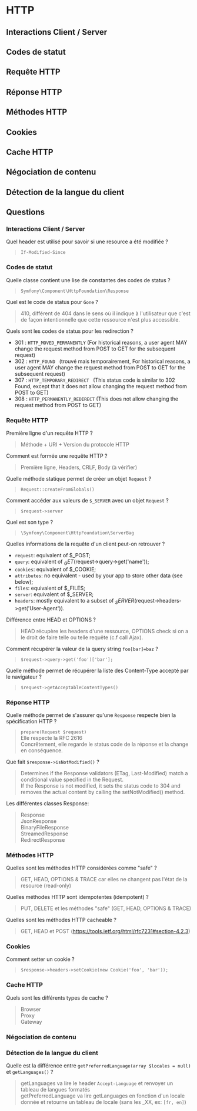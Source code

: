 # HTTP
## Interactions Client / Server

## Codes de statut

## Requête HTTP

## Réponse HTTP

## Méthodes HTTP

## Cookies

## Cache HTTP

## Négociation de contenu

## Détection de la langue du client



##  Questions

### Interactions Client / Server
Quel header est utilisé pour savoir si une resource a été modifiée ?
> `If-Modified-Since`

### Codes de statut
Quelle classe contient une lise de constantes des codes de status ?
> `Symfony\Component\HttpFoundation\Response`

Quel est le code de status pour `Gone` ?
> 410, différent de 404 dans le sens où il indique à l'utilisateur que c'est de façon intentionnelle que cette ressource n'est plus accessible.

Quels sont les codes de status pour les redirection ?
- 301 : `HTTP_MOVED_PERMANENTLY` (For historical reasons, a user agent MAY change the request method from POST to GET for the subsequent request)  
- 302 : `HTTP_FOUND ` (trouvé mais temporairement, For historical reasons, a user agent MAY change the request method from POST to GET for the subsequent request)  
- 307 : `HTTP_TEMPORARY_REDIRECT ` (This status code is similar to 302 Found, except that it does not allow changing the request method from POST to GET)  
- 308 : `HTTP_PERMANENTLY_REDIRECT` (This does not allow changing the request method from POST to GET)  

### Requête HTTP
Première ligne d'un requête HTTP ?
> Méthode + URI + Version du protocole HTTP

Comment est formée une requête HTTP ?
> Première ligne, Headers, CRLF, Body (à vérifier)

Quelle méthode statique permet de créer un objet `Request` ?
> `Request::createFromGlobals()`

Comment accéder aux valeurs de `$_SERVER` avec un objet `Request` ?
> `$request->server`

Quel est son type ?
> `\Symfony\Component\HttpFoundation\ServerBag`

Quelles informations de la requête d'un client peut-on retrouver ?
- `request`: equivalent of $_POST;  
- `query`: equivalent of $_GET ($request->query->get('name'));  
- `cookies`: equivalent of $_COOKIE;  
- `attributes`: no equivalent - used by your app to store other data (see below);  
- `files`: equivalent of $_FILES;  
- `server`: equivalent of $_SERVER;  
- `headers`: mostly equivalent to a subset of $_SERVER ($request->headers->get('User-Agent')).  

Différence entre HEAD et OPTIONS ?
> HEAD récupère les headers d'une ressource, OPTIONS check si on a le droit de faire telle ou telle requête (c.f call Ajax).

Comment récupérer la valeur de la query string `foo[bar]=baz` ?
> `$request->query->get('foo')['bar'];`

Quelle méthode permet de récupérer la liste des Content-Type accepté par le navigateur ?
> `$request->getAcceptableContentTypes()`

### Réponse HTTP
Quelle méthode permet de s'assurer qu'une `Response` respecte bien la spécification HTTP ?
> `prepare(Request $request)`  
Elle respecte la RFC 2616  
Concrêtement, elle regarde le status code de la réponse et la change en conséquence. 

Que fait `$response->isNotModified()` ?
> Determines if the Response validators (ETag, Last-Modified) match a conditional value specified in the Request.  
If the Response is not modified, it sets the status code to 304 and removes the actual content by calling the setNotModified() method.

Les différentes classes Response:
> Response  
> JsonResponse  
> BinaryFileResponse  
> StreamedResponse  
> RedirectResponse  


### Méthodes HTTP
Quelles sont les méthodes HTTP considérées comme "safe" ?
> GET, HEAD, OPTIONS & TRACE car elles ne changent pas l'état de la resource (read-only)

Quelles méthodes HTTP sont idempotentes (idempotent) ?
> PUT, DELETE et les méthodes "safe" (GET, HEAD, OPTIONS & TRACE)

Quelles sont les méthodes HTTP cacheable ?
> GET, HEAD et POST (https://tools.ietf.org/html/rfc7231#section-4.2.3)

### Cookies
Comment setter un cookie ?
> `$response->headers->setCookie(new Cookie('foo', 'bar'));`

### Cache HTTP
Quels sont les différents types de cache ?
> Browser  
> Proxy  
> Gateway  

### Négociation de contenu

### Détection de la langue du client
Quelle est la différence entre `getPreferredLanguage(array $locales = null)` et `getLanguages()` ?
> getLanguages va lire le header `Accept-Language` et renvoyer un tableau de langues formatés  
> getPreferredLanguage va lire getLanguages en fonction d'un locale donnée et retourne un tableau de locale (sans les _XX, ex: `[fr, en]`)
